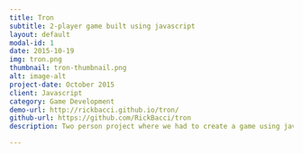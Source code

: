 ```yaml
---
title: Tron
subtitle: 2-player game built using javascript
layout: default
modal-id: 1
date: 2015-10-19
img: tron.png
thumbnail: tron-thumbnail.png
alt: image-alt
project-date: October 2015
client: Javascript
category: Game Development
demo-url: http://rickbacci.github.io/tron/
github-url: https://github.com/RickBacci/tron
description: Two person project where we had to create a game using javascript.

---
```


